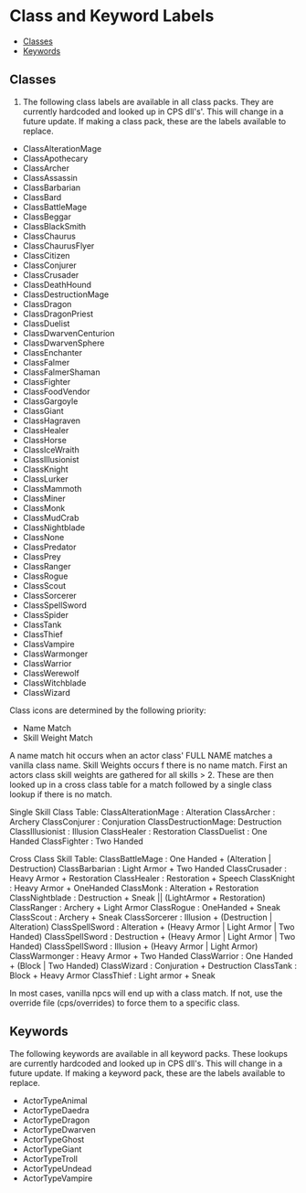 # Class and Keyword Labels

- [Classes](#classes)
- [Keywords](#keywords)

## Classes

1. The following class labels are available in all class packs. They are currently hardcoded and looked up in CPS dll's'. This will change in a future update.
If making a class pack, these are the labels available to replace.

- ClassAlterationMage
- ClassApothecary
- ClassArcher
- ClassAssassin
- ClassBarbarian
- ClassBard
- ClassBattleMage
- ClassBeggar
- ClassBlackSmith
- ClassChaurus
- ClassChaurusFlyer
- ClassCitizen
- ClassConjurer
- ClassCrusader
- ClassDeathHound
- ClassDestructionMage
- ClassDragon
- ClassDragonPriest
- ClassDuelist
- ClassDwarvenCenturion
- ClassDwarvenSphere
- ClassEnchanter
- ClassFalmer
- ClassFalmerShaman
- ClassFighter
- ClassFoodVendor
- ClassGargoyle
- ClassGiant
- ClassHagraven
- ClassHealer
- ClassHorse
- ClassIceWraith
- ClassIllusionist
- ClassKnight
- ClassLurker
- ClassMammoth
- ClassMiner
- ClassMonk
- ClassMudCrab
- ClassNightblade
- ClassNone
- ClassPredator
- ClassPrey
- ClassRanger
- ClassRogue
- ClassScout
- ClassSorcerer
- ClassSpellSword
- ClassSpider
- ClassTank
- ClassThief
- ClassVampire
- ClassWarmonger
- ClassWarrior
- ClassWerewolf
- ClassWitchblade
- ClassWizard

Class icons are determined by the following priority:

- Name Match
- Skill Weight Match
	
A name match hit occurs when an actor class' FULL NAME matches a vanilla class name.
Skill Weights occurs f there is no name match. First an actors class skill weights are gathered for all skills > 2. These are then looked up in a cross class table for a match followed by a single class lookup if there is no match.
	
Single Skill Class Table:
	ClassAlterationMage : Alteration
	ClassArcher         : Archery
	ClassConjurer       : Conjuration
	ClassDestructionMage: Destruction
	ClassIllusionist    : Illusion
	ClassHealer         : Restoration
	ClassDuelist        : One Handed
	ClassFighter        : Two Handed

Cross Class Skill Table:
	ClassBattleMage  : One Handed   + (Alteration | Destruction)
	ClassBarbarian   : Light Armor  + Two Handed
	ClassCrusader    : Heavy Armor  + Restoration
	ClassHealer      : Restoration  + Speech
	ClassKnight      : Heavy Armor  + OneHanded
	ClassMonk        : Alteration   + Restoration
	ClassNightblade  : Destruction  + Sneak || (LightArmor + Restoration)
	ClassRanger      : Archery      + Light Armor
	ClassRogue       : OneHanded    + Sneak
	ClassScout       : Archery      + Sneak
	ClassSorcerer    : Illusion     + (Destruction | Alteration)
	ClassSpellSword  : Alteration   + (Heavy Armor | Light Armor | Two Handed)
	ClassSpellSword  : Destruction  + (Heavy Armor | Light Armor | Two Handed)
	ClassSpellSword  : Illusion     + (Heavy Armor | Light Armor)
	ClassWarmonger   : Heavy Armor  + Two Handed
	ClassWarrior     : One Handed   + (Block | Two Handed)
	ClassWizard      : Conjuration  + Destruction
	ClassTank        : Block        + Heavy Armor
	ClassThief       : Light armor  + Sneak

In most cases, vanilla npcs will end up with a class match. If not, use the override file (cps/overrides) to force them to a specific class.

## Keywords

The following keywords are available in all keyword packs. These lookups are currently hardcoded and looked up in CPS dll's. This will change in a future update.
If making a keyword pack, these are the labels available to replace.

- ActorTypeAnimal
- ActorTypeDaedra
- ActorTypeDragon
- ActorTypeDwarven
- ActorTypeGhost
- ActorTypeGiant
- ActorTypeTroll
- ActorTypeUndead
- ActorTypeVampire